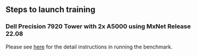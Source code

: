 ## Steps to launch training

### Dell Precision 7920 Tower with 2x A5000 using MxNet Release 22.08

Please see [here](../mxnet/README.md) for the detail instructions in running the benchmark. 

